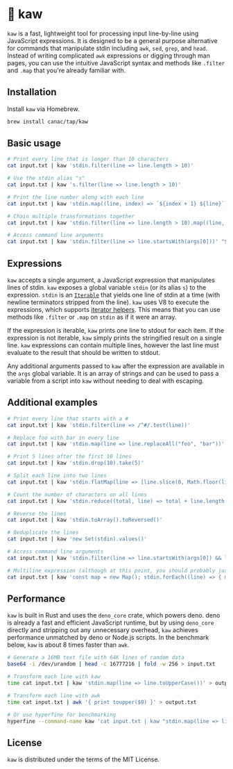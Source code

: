 # :parrot: kaw

`kaw` is a fast, lightweight tool for processing input line-by-line using JavaScript expressions. It is designed to be a general purpose alternative for commands that manipulate stdin including `awk`, `sed`, `grep`, and `head`. Instead of writing complicated `awk` expressions or digging through man pages, you can use the intuitive JavaScript syntax and methods like `.filter` and `.map` that you're already familiar with.

## Installation

Install `kaw` via Homebrew.

```sh
brew install canac/tap/kaw
```

## Basic usage

```sh
# Print every line that is longer than 10 characters
cat input.txt | kaw 'stdin.filter(line => line.length > 10)'

# Use the stdin alias "s"
cat input.txt | kaw 's.filter(line => line.length > 10)'

# Print the line number along with each line
cat input.txt | kaw 'stdin.map((line, index) => `${index + 1} ${line}`)'

# Chain multiple transformations together
cat input.txt | kaw 'stdin.filter(line => line.length > 10).map((line, index) => `${index + 1} ${line}`)'

# Access command line arguments
cat input.txt | kaw 'stdin.filter(line => line.startsWith(args[0]))' "$prefix"
```

## Expressions

`kaw` accepts a single argument, a JavaScript expression that manipulates lines of stdin. `kaw` exposes a global variable `stdin` (or its alias `s`) to the expression. `stdin` is an [`Iterable`](https://developer.mozilla.org/en-US/docs/Web/JavaScript/Guide/Iterators_and_generators#iterables) that yields one line of stdin at a time (with newline terminators stripped from the line). `kaw` uses V8 to execute the expressions, which supports [iterator helpers](https://v8.dev/features/iterator-helpers). This means that you can use methods like `.filter` or `.map` on `stdin` as if it were an array.

If the expression is iterable, `kaw` prints one line to stdout for each item. If the expression is not iterable, `kaw` simply prints the stringified result on a single line. `kaw` expressions can contain multiple lines, however the last line must evaluate to the result that should be written to stdout.

Any additional arguments passed to `kaw` after the expression are available in the `args` global variable. It is an array of strings and can be used to pass a variable from a script into `kaw` without needing to deal with escaping.

## Additional examples

```sh
# Print every line that starts with a #
cat input.txt | kaw 'stdin.filter(line => /^#/.test(line))'

# Replace foo with bar in every line
cat input.txt | kaw 'stdin.map(line => line.replaceAll("foo", "bar"))'

# Print 5 lines after the first 10 lines
cat input.txt | kaw 'stdin.drop(10).take(5)'

# Split each line into two lines
cat input.txt | kaw 'stdin.flatMap(line => [line.slice(0, Math.floor(line.length / 2)), line.slice(Math.floor(line.length / 2))])'

# Count the number of characters on all lines
cat input.txt | kaw 'stdin.reduce((total, line) => total + line.length, 0)'

# Reverse the lines
cat input.txt | kaw 'stdin.toArray().toReversed()'

# Deduplicate the lines
cat input.txt | kaw 'new Set(stdin).values()'

# Access command line arguments
cat input.txt | kaw 'stdin.filter(line => line.startsWith(args[0]) && line.endsWith(args[1]))' "$prefix" "$suffix"

# Multiline expression (although at this point, you should probably just write a Deno or Node.js script)
cat input.txt | kaw 'const map = new Map(); stdin.forEach((line) => { map.set(line, (map.get(line) ?? 0) + 1) }); map.entries().toArray().toSorted(([line1, count1], [line2, count2]) => count2 - count1).map(([line, count]) => `${count} occurrences of ${line}`)'
```

## Performance

`kaw` is built in Rust and uses the `deno_core` crate, which powers deno. deno is already a fast and efficient JavaScript runtime, but by using `deno_core` directly and stripping out any unnecessary overhead, `kaw` achieves performance unmatched by deno or Node.js scripts. In the benchmark below, `kaw` is about 8 times faster than `awk`.

```sh
# Generate a 16MB text file with 64K lines of random data
base64 -i /dev/urandom | head -c 16777216 | fold -w 256 > input.txt

# Transform each line with kaw
time cat input.txt | kaw 'stdin.map(line => line.toUpperCase())' > output.txt

# Transform each line with awk
time cat input.txt | awk '{ print toupper($0) }' > output.txt

# Or use hyperfine for benchmarking
hyperfine --command-name kaw 'cat input.txt | kaw "stdin.map(line => line.toUpperCase())"' --command-name awk 'cat input.txt | awk "{ print toupper($0) }" > output.txt'
```

## License

`kaw` is distributed under the terms of the MIT License.
